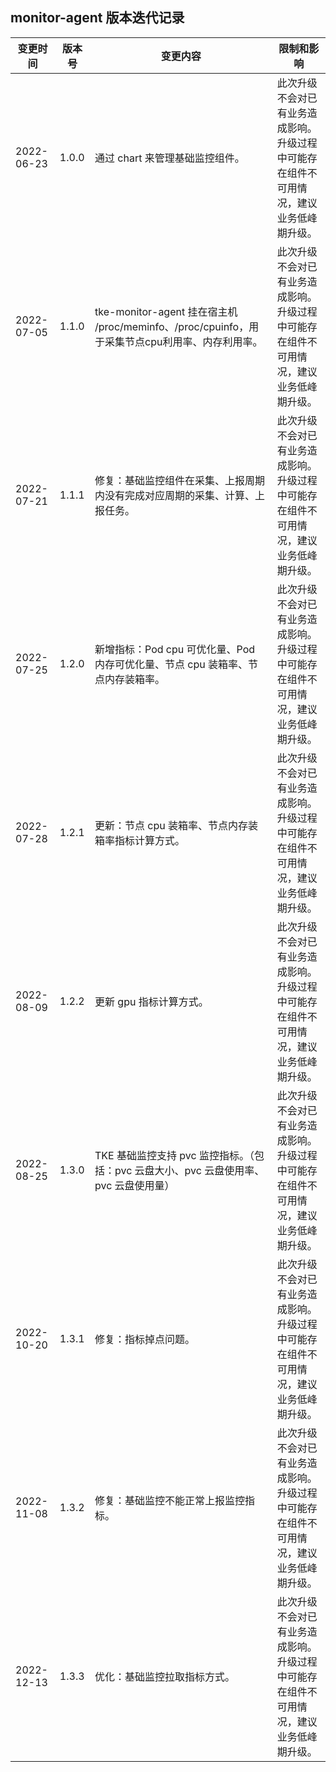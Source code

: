 
## monitor-agent 版本迭代记录
| 变更时间   | 版本号   | 变更内容                                                                                                                                                                          | 限制和影响                                                                             |
|------------|--------|-----------------------------------------------------------------------------------------------------------------------------------------------------------------------------------|----------------------------------------------------------------------------------------|
| 2022-06-23 | 1.0.0 |  通过 chart 来管理基础监控组件。                                                                                                                           | 此次升级不会对已有业务造成影响。升级过程中可能存在组件不可用情况，建议业务低峰期升级。 |
| 2022-07-05  | 1.1.0 | tke-monitor-agent 挂在宿主机 /proc/meminfo、/proc/cpuinfo，用于采集节点cpu利用率、内存利用率。                                                                                                                       | 此次升级不会对已有业务造成影响。升级过程中可能存在组件不可用情况，建议业务低峰期升级。 |
| 2022-07-21 | 1.1.1 | 修复：基础监控组件在采集、上报周期内没有完成对应周期的采集、计算、上报任务。                                                                                                | 此次升级不会对已有业务造成影响。升级过程中可能存在组件不可用情况，建议业务低峰期升级。 |
| 2022-07-25 | 1.2.0 | 新增指标：Pod cpu 可优化量、Pod 内存可优化量、节点 cpu 装箱率、节点内存装箱率。                                                                                                    | 此次升级不会对已有业务造成影响。升级过程中可能存在组件不可用情况，建议业务低峰期升级。 |
| 2022-07-28 | 1.2.1 | 更新：节点 cpu 装箱率、节点内存装箱率指标计算方式。                                                                                                                                 | 此次升级不会对已有业务造成影响。升级过程中可能存在组件不可用情况，建议业务低峰期升级。 |
| 2022-08-09 | 1.2.2 | 更新 gpu 指标计算方式。                                                                                                                                                           | 此次升级不会对已有业务造成影响。升级过程中可能存在组件不可用情况，建议业务低峰期升级。 |
| 2022-08-25 | 1.3.0 | TKE 基础监控支持 pvc 监控指标。（包括：pvc 云盘大小、pvc 云盘使用率、pvc 云盘使用量） | 此次升级不会对已有业务造成影响。升级过程中可能存在组件不可用情况，建议业务低峰期升级。 |
| 2022-10-20 | 1.3.1 | 修复：指标掉点问题。                                                                                                                            | 此次升级不会对已有业务造成影响。升级过程中可能存在组件不可用情况，建议业务低峰期升级。 |
| 2022-11-08  | 1.3.2 |  修复：基础监控不能正常上报监控指标。                                                                                     | 此次升级不会对已有业务造成影响。升级过程中可能存在组件不可用情况，建议业务低峰期升级。 |
| 2022-12-13 | 1.3.3 | 优化：基础监控拉取指标方式。                                                                                           | 此次升级不会对已有业务造成影响。升级过程中可能存在组件不可用情况，建议业务低峰期升级。 |
